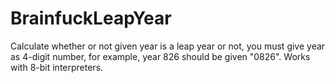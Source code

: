 # BrainfuckLeapYear
Calculate whether or not given year is a leap year or not, you must give year as 4-digit number, for example, year 826 should be given "0826". Works with 8-bit interpreters.
